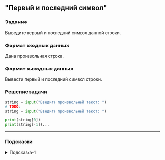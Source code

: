 ## "Первый и последний символ"

### Задание

Выведите первый и последний символ данной строки.

### Формат входных данных

Дана произвольная строка.

### Формат выходных данных

Вывести первый и последний символ строки.

### Решение задачи

```python
string = input("Введите произвольный текст: ")
# TODO: 
string = input("Введите произвольный текст: ")

print(string[0])
print(string[-1])...
```

---

### Подсказки

<details>
<summary>Подсказка-1</summary>
Для удобного обращения к последнему символу строки вспомните про обращение по отрицательным индексам.
</details>
